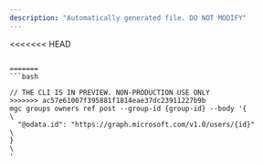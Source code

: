 ```yaml
---
description: "Automatically generated file. DO NOT MODIFY"
---
```


<<<<<<< HEAD
```cli

=======
```bash

// THE CLI IS IN PREVIEW. NON-PRODUCTION USE ONLY
>>>>>>> ac57e61007f395881f1814eae37dc23911227b9b
mgc groups owners ref post --group-id {group-id} --body '{\
  "@odata.id": "https://graph.microsoft.com/v1.0/users/{id}"\
}\
'

```